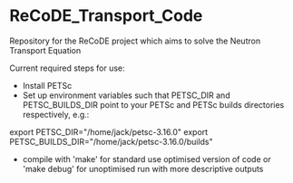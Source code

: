 # ReCoDE_Transport_Code
Repository for the ReCoDE project which aims to solve the Neutron Transport Equation

Current required steps for use:
- Install PETSc
- Set up environment variables such that PETSC_DIR and PETSC_BUILDS_DIR point to your PETSc and PETSc builds directories respectively, e.g.:

export PETSC_DIR="/home/jack/petsc-3.16.0"
export PETSC_BUILDS_DIR="/home/jack/petsc-3.16.0/builds"

- compile with 'make' for standard use optimised version of code or 'make debug' for unoptimised run with more descriptive outputs
